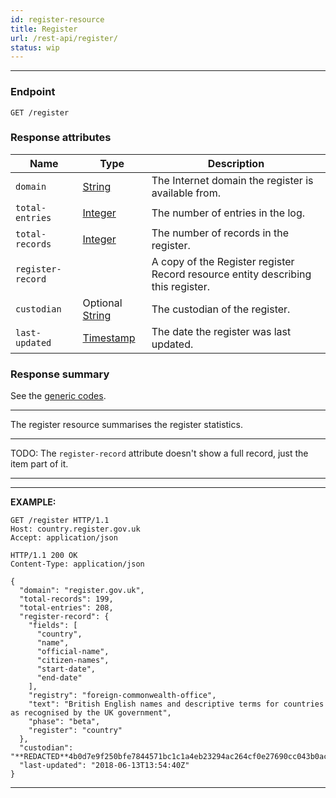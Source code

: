 ```yaml
---
id: register-resource
title: Register
url: /rest-api/register/
status: wip
---
```


***
### Endpoint

```
GET /register
```

### Response attributes

|Name|Type|Description|
|-|-|-|
|`domain`| [String](/datatypes/string/)|The Internet domain the register is available from.|
|`total-entries`| [Integer](/datatypes/integer/)|The number of entries in the log.|
|`total-records`| [Integer](/datatypes/Integer/)|The number of records in the register.|
|`register-record`| |A copy of the Register register Record resource entity describing this register.|
|`custodian`| Optional [String](/datatypes/string/)|The custodian of the register.|
|`last-updated`| [Timestamp](/datatypes/timestamp/)|The date the register was last updated.|

### Response summary

See the [generic codes](/rest-api#codes).

***

The register resource summarises the register statistics.

***
TODO: The `register-record` attribute doesn't show a full record, just the item
part of it.
***

***
**EXAMPLE:**

```http
GET /register HTTP/1.1
Host: country.register.gov.uk
Accept: application/json
```

```http
HTTP/1.1 200 OK
Content-Type: application/json

{
  "domain": "register.gov.uk",
  "total-records": 199,
  "total-entries": 208,
  "register-record": {
    "fields": [
      "country",
      "name",
      "official-name",
      "citizen-names",
      "start-date",
      "end-date"
    ],
    "registry": "foreign-commonwealth-office",
    "text": "British English names and descriptive terms for countries as recognised by the UK government",
    "phase": "beta",
    "register": "country"
  },
  "custodian": "**REDACTED**4b0d7e9f250bfe7844571bc1c1a4eb23294ac264cf0e27690cc043b0ac779ab6",
  "last-updated": "2018-06-13T13:54:40Z"
}
```
***
